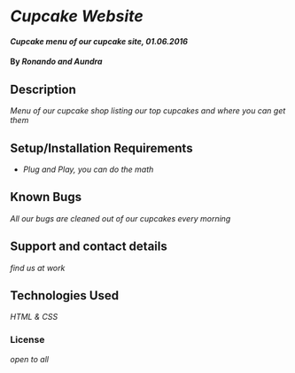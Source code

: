 # _Cupcake Website_

#### _Cupcake menu of our cupcake site, 01.06.2016_

#### By _Ronando and Aundra_

## Description

_Menu of our cupcake shop listing our top cupcakes and where you can get them_

## Setup/Installation Requirements

* _Plug and Play, you can do the math_


<!-- _{Leave nothing to chance! You want it to be easy for potential users, employers and collaborators to run your app. Do I need to run a server? How should I set up my databases? Is there other code this app depends on?}_ -->

## Known Bugs

_All our bugs are cleaned out of our cupcakes every morning_

## Support and contact details

_find us at work_

## Technologies Used

_HTML & CSS_

### License

*open to all*

<!-- Copyright (c) 2015 **_{List of contributors or company name}_** -->
